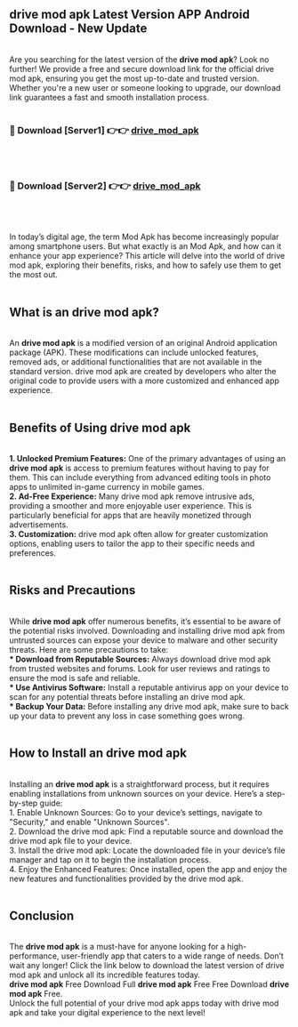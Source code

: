 ## drive mod apk Latest Version APP Android Download - New Update
<br>
Are you searching for the latest version of the <strong>drive mod apk</strong>? Look no further! We provide a free and secure download link for the official drive mod apk, ensuring you get the most up-to-date and trusted version. Whether you're a new user or someone looking to upgrade, our download link guarantees a fast and smooth installation process.
<br>
<br>
<h3>🔴 Download [Server1] 👉👉 <a href="https://modyolo.store/drive+mod+apk">drive_mod_apk</a></h3><br>
<br>
<h3>🔴 Download [Server2] 👉👉 <a href="https://modyolo.store/drive+mod+apk">drive_mod_apk</a></h3><br>
<br>
<br>
In today’s digital age, the term Mod Apk has become increasingly popular among smartphone users. But what exactly is an Mod Apk, and how can it enhance your app experience? This article will delve into the world of drive mod apk, exploring their benefits, risks, and how to safely use them to get the most out.
<br>
<br>
<h2>What is an drive mod apk?</h2>
<br>
An <strong>drive mod apk</strong> is a modified version of an original Android application package (APK). These modifications can include unlocked features, removed ads, or additional functionalities that are not available in the standard version. drive mod apk are created by developers who alter the original code to provide users with a more customized and enhanced app experience.
<br>
<br>
<h2>Benefits of Using drive mod apk</h2>
<br>
<strong> 1. Unlocked Premium Features:</strong> One of the primary advantages of using an <strong>drive mod apk</strong> is access to premium features without having to pay for them. This can include everything from advanced editing tools in photo apps to unlimited in-game currency in mobile games.
<br>
<strong> 2. Ad-Free Experience:</strong> Many drive mod apk remove intrusive ads, providing a smoother and more enjoyable user experience. This is particularly beneficial for apps that are heavily monetized through advertisements.
<br>
<strong> 3. Customization:</strong> drive mod apk often allow for greater customization options, enabling users to tailor the app to their specific needs and preferences.
<br>
<br>
<h2>Risks and Precautions</h2>
<br>
While <strong>drive mod apk</strong> offer numerous benefits, it’s essential to be aware of the potential risks involved. Downloading and installing drive mod apk from untrusted sources can expose your device to malware and other security threats. Here are some precautions to take:
<br>
<strong> * Download from Reputable Sources:</strong> Always download drive mod apk from trusted websites and forums. Look for user reviews and ratings to ensure the mod is safe and reliable.
<br>
<strong> * Use Antivirus Software:</strong> Install a reputable antivirus app on your device to scan for any potential threats before installing an drive mod apk.
<br>
<strong> * Backup Your Data:</strong> Before installing any drive mod apk, make sure to back up your data to prevent any loss in case something goes wrong.
<br>
<br>
<h2>How to Install an drive mod apk</h2>
<br>
Installing an <strong>drive mod apk</strong> is a straightforward process, but it requires enabling installations from unknown sources on your device. Here’s a step-by-step guide:
<br>
 1. Enable Unknown Sources: Go to your device’s settings, navigate to "Security," and enable "Unknown Sources".
<br>
 2. Download the drive mod apk: Find a reputable source and download the drive mod apk file to your device.
<br>
 3. Install the drive mod apk: Locate the downloaded file in your device’s file manager and tap on it to begin the installation process.
<br>
 4. Enjoy the Enhanced Features: Once installed, open the app and enjoy the new features and functionalities provided by the drive mod apk.
<br>
<br>
<h2><strong>Conclusion</strong></h2>
<br>
The <strong>drive mod apk</strong> is a must-have for anyone looking for a high-performance, user-friendly app that caters to a wide range of needs. Don’t wait any longer! Click the link below to download the latest version of drive mod apk and unlock all its incredible features today.
<br>
<strong>drive mod apk</strong> Free Download Full <strong>drive mod apk</strong> Free Free Download <strong>drive mod apk</strong> Free.
<br>
Unlock the full potential of your drive mod apk apps today with drive mod apk and take your digital experience to the next level!